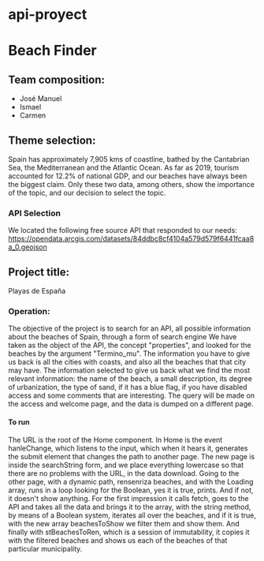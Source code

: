 # api-proyect
# Beach Finder
## Team composition:
- José Manuel
- Ismael
- Carmen
## Theme selection:
Spain has approximately 7,905 kms of coastline, bathed by the Cantabrian Sea, the Mediterranean and the Atlantic Ocean. As far as 2019, tourism accounted for 12.2% of national GDP, and our beaches have always been the biggest claim.
Only these two data, among others, show the importance of the topic, and our decision to select the topic.
### API Selection
We located the following free source API that responded to our needs:
https://opendata.arcgis.com/datasets/84ddbc8cf4104a579d579f6441fcaa8a_0.geojson
## Project title:
Playas de España
###  Operation:
The objective of the project is to search for an API, all possible information about the beaches of Spain, through a form of search engine
We have taken as the object of the API, the concept "properties", and looked for the beaches by the argument "Termino_mu". The information you have to give us back is all the cities with coasts, and also all the beaches that that city may have.
The information selected to give us back what we find the most relevant information: the name of the beach, a small description, its degree of urbanization, the type of sand, if it has a blue flag, if you have disabled access and some comments that are interesting.
The query will be made on the access and welcome page, and the data is dumped on a different page.
#### To run
The URL is the root of the Home component. In Home is the event hanleChange, which listens to the input, which when it hears it, generates the submit element that changes the path to another page. The new page is inside the searchString form, and we place everything lowercase so that there are no problems with the URL, in the data download.
Going to the other page, with a dynamic path, rensenriza beaches, and with the Loading array, runs in a loop looking for the Boolean, yes it is true, prints. And if not, it doesn't show anything.
For the first impression it calls fetch, goes to the API and takes all the data and brings it to the array, with the string method, by means of a Boolean system, iterates all over the beaches, and if it is true, with the new array beachesToShow we filter them and show them. And finally with stBeachesToRen, which is a session of immutability, it copies it with the filtered beaches and shows us each of the beaches of that particular municipality.
